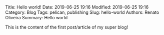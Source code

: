 Title: Hello world!
Date: 2019-06-25 19:16
Modified: 2019-06-25 19:16
Category: Blog
Tags: pelican, publishing
Slug: hello-world
Authors: Renato Oliveira
Summary: Hello world

This is the content of the first post/article of my super blog!
